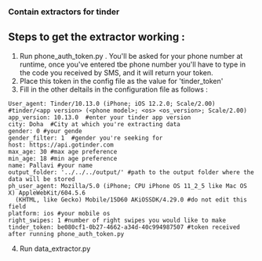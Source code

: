 ### Contain extractors for tinder
## Steps to get the extractor working :
1. Run phone_auth_token.py . You'll be asked for your phone number at runtime, once you've entered tbe phone number you'll have to type in the code you received by SMS, and it will return your token. 
2. Place this token in the config file as the value for 'tinder_token'
3. Fill in the other deltails in the configuration file as follows :

```
User_agent: Tinder/10.13.0 (iPhone; iOS 12.2.0; Scale/2.00)  #tinder/<app version> (<phone model>; <os> <os_version>; Scale/2.00)
app_version: 10.13.0  #enter your tinder app version
city: Doha  #City at which you're extracting data
gender: 0 #your gende
gender_filter: 1  #gender you're seeking for
host: https://api.gotinder.com
max_age: 30 #max age preference
min_age: 18 #min age preference
name: Pallavi #your name
output_folder: '../../../output/' #path to the output folder where the data will be stored
ph_user_agent: Mozilla/5.0 (iPhone; CPU iPhone OS 11_2_5 like Mac OS X) AppleWebKit/604.5.6
  (KHTML, like Gecko) Mobile/15D60 AKiOSSDK/4.29.0 #do not edit this field
platform: ios #your mobile os
right_swipes: 1 #number of right swipes you would like to make
tinder_token: be080cf1-0b27-4662-a34d-40c994987507 #token received after running phone_auth_token.py

```
4. Run data_extractor.py
